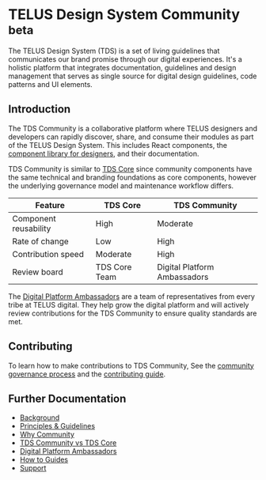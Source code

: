 # TELUS Design System Community <sup>beta</sup>

The TELUS Design System (TDS) is a set of living guidelines that communicates our brand promise through our digital experiences. It's a holistic platform that integrates documentation, guidelines and design management that serves as single source for digital design guidelines, code patterns and UI elements.

## Introduction

The TDS Community is a collaborative platform where TELUS designers and developers can rapidly discover, share, and consume their modules as part of the TELUS Design System. This includes React components, the [component library for designers](https://tds.telus.com/getting-started/designers.html), and their documentation.

TDS Community is similar to [TDS Core](https://github.com/telus/tds-core) since community components have the same technical and branding foundations as core components, however the underlying governance model and maintenance workflow differs.

| Feature               | TDS Core      | TDS Community                |
| --------------------- | ------------- | ---------------------------- |
| Component reusability | High          | Moderate                     |
| Rate of change        | Low           | High                         |
| Contribution speed    | Moderate      | High                         |
| Review board          | TDS Core Team | Digital Platform Ambassadors |

The [Digital Platform Ambassadors](https://github.com/orgs/telus/teams/digital-platform-ambassadors) are a team of representatives from every tribe at TELUS digital. They help grow the digital platform and will actively review contributions for the TDS Community to ensure quality standards are met.

## Contributing

To learn how to make contributions to TDS Community, See the [community governance process]() and the [contributing guide](./.github/CONTRIBUTING.md).

## Further Documentation

* [Background](https://github.com/telus/tds-community/blob/master/guide/history.md)
* [Principles & Guidelines](https://github.com/telus/tds-community/blob/master/guide/PrinciplesGuidelines.md)
* [Why Community](https://github.com/telus/tds-community/blob/master/guide/Why_community.md)
* [TDS Community vs TDS Core](https://github.com/telus/tds-community/blob/master/guide/community_vs_core.md)
* [Digital Platform Ambassadors](https://github.com/telus/tds-community/blob/master/guide/Digital_Platform_Ambassadors.md)
* [How to Guides](https://github.com/telus/tds-community/blob/master/guide/How_to_guides.md)
* [Support](https://github.com/telus/tds-community/blob/master/guide/Support.md)
